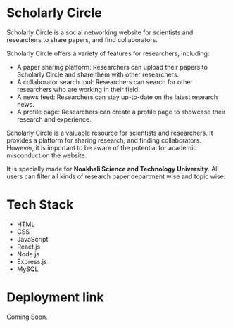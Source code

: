 # Scholarly Circle

Scholarly Circle is a social networking website for scientists and researchers to share papers, and find collaborators.

Scholarly Circle offers a variety of features for researchers, including:

<ul>
  <li>A paper sharing platform: Researchers can upload their papers to Scholarly Circle and share them with other researchers.</li>
  <li>A collaborator search tool: Researchers can search for other researchers who are working in their field.</li>
  <li>A news feed: Researchers can stay up-to-date on the latest research news.</li>
  <li>A profile page: Researchers can create a profile page to showcase their research and experience.</li>
</ul>

Scholarly Circle is a valuable resource for scientists and researchers. It provides a platform for sharing research, and finding collaborators. However, it is important to be aware of the potential for academic misconduct on the website.

It is specially made for <strong>Noakhali Science and Technology University</strong>. All users can filter all kinds of research paper department wise and topic wise.

# Tech Stack

<ul>
  <li>HTML</li>
  <li>CSS</li>
  <li>JavaScript</li>
  <li>React.js</li>
  <li>Node.js</li>
  <li>Express.js</li>
  <li>MySQL</li>
</ul>

# Deployment link

Coming Soon.
